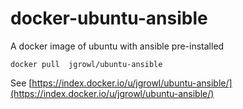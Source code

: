 docker-ubuntu-ansible
=====================

A docker image of ubuntu with ansible pre-installed

`docker pull  jgrowl/ubuntu-ansible`

See [https://index.docker.io/u/jgrowl/ubuntu-ansible/](https://index.docker.io/u/jgrowl/ubuntu-ansible/)

